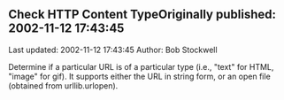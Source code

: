 ## Check HTTP Content TypeOriginally published: 2002-11-12 17:43:45 
Last updated: 2002-11-12 17:43:45 
Author: Bob Stockwell 
 
Determine if a particular URL is of a particular type (i.e., "text" for HTML, "image" for gif).  It supports either the URL in string form, or an open file (obtained from urllib.urlopen).